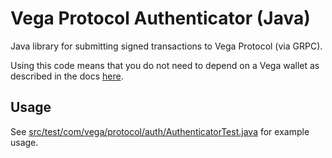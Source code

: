 # Vega Protocol Authenticator (Java)

Java library for submitting signed transactions to Vega Protocol (via GRPC). 

Using this code means that you do not need to depend on a Vega wallet as described in the docs [here](https://docs.vega.xyz/testnet/tools/vega-wallet).

## Usage

See [src/test/com/vega/protocol/auth/AuthenticatorTest.java](https://github.com/MM0819/vega-protocol-auth-java/blob/main/src/test/java/com/vega/protocol/auth/AuthenticatorTest.java) for example usage.
